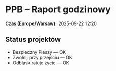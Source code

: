 # PPB – Raport godzinowy
**Czas (Europe/Warsaw):** 2025-09-22 12:20

## Status projektów
- Bezpieczny Pieszy — OK
- Zwolnij przy przejściu — OK
- Odblask ratuje życie — OK


